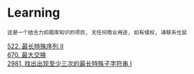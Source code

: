 # Learning

```
这是一个结合力扣题库知识的项目, 无任何商业用途, 如有侵权, 请联系仓鼠
```
[522. 最长特殊序列 II](LeetCode/2024_06_17_最长特殊序列_II.py)  
[670. 最大交换](LeetCode/2024_06_17_最长特殊序列_II.py)   
[2981. 找出出现至少三次的最长特殊子字符串 I](LeetCode/2024_05_29.py)